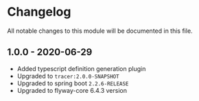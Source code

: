 # Changelog
All notable changes to this module will be documented in this file.

  ## 1.0.0 - 2020-06-29
  
- Added typescript definition generation plugin
- Upgraded to `tracer:2.0.0-SNAPSHOT`
- Upgraded to  spring boot `2.2.6-RELEASE`
- Upgraded to  flyway-core 6.4.3 version